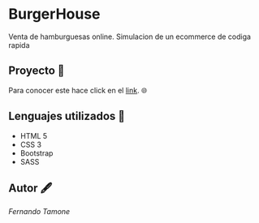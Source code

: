 # **BurgerHouse** 

Venta de hamburguesas online. Simulacion de un ecommerce de codiga rapida

## Proyecto 📁

Para conocer este hace click en el  [link](https://infocryptos2022.000webhostapp.com/index.html). :globe_with_meridians:



## Lenguajes utilizados 🧰

* HTML 5
* CSS 3
* Bootstrap
* SASS



## Autor 🖋️
*Fernando Tamone*

